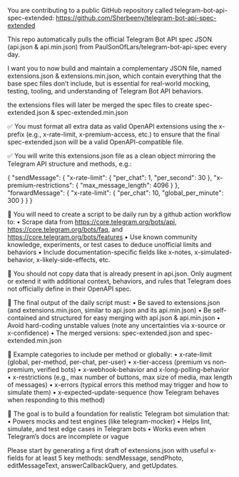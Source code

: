 You are contributing to a public GitHub repository called telegram-bot-api-spec-extended:
https://github.com/Sherbeeny/telegram-bot-api-spec-extended

This repo automatically pulls the official Telegram Bot API spec JSON (api.json & api.min.json) from PaulSonOfLars/telegram-bot-api-spec every day.

I want you to now build and maintain a complementary JSON file, named extensions.json & extensions.min.json, which contain everything that the base spec files don’t include, but is essential for real-world mocking, testing, tooling, and understanding of Telegram Bot API behaviors.

the extensions files will later be merged the spec files to create spec-extended.json & spec-extended.min.json

✅ You must format all extra data as valid OpenAPI extensions using the x- prefix (e.g., x-rate-limit, x-premium-access, etc.) to ensure that the final spec-extended.json will be a valid OpenAPI-compatible file.

✅ You will write this extensions.json file as a clean object mirroring the Telegram API structure and methods, e.g.:

{
  "sendMessage": {
    "x-rate-limit": { "per_chat": 1, "per_second": 30 },
    "x-premium-restrictions": { "max_message_length": 4096 }
  },
  "forwardMessage": {
    "x-rate-limit": { "per_chat": 10, "global_per_minute": 300 }
  }
}

🧠 You will need to create a script to be daily run by a github action workflow to:
	•	Scrape data from https://core.telegram.org/bots/api, https://core.telegram.org/bots/faq, and https://core.telegram.org/bots/features
	•	Use known community knowledge, experiments, or test cases to deduce unofficial limits and behaviors
	•	Include documentation-specific fields like x-notes, x-simulated-behavior, x-likely-side-effects, etc.

🛑 You should not copy data that is already present in api.json. Only augment or extend it with additional context, behaviors, and rules that Telegram does not officially define in their OpenAPI spec.

📁 The final output of the daily script must:
	•	Be saved to extensions.json (and extensions.min.json, similar to api.json and its api.min.json)
	•	Be self-contained and structured for easy merging with api.json & api.min.json
	•	Avoid hard-coding unstable values (note any uncertainties via x-source or x-confidence)
	•	The merged versions: spec-extended.json and spec-extended.min.json


🧩 Example categories to include per method or globally:
	•	x-rate-limit (global, per-method, per-chat, per-user)
	•	x-tier-access (premium vs non-premium, verified bots)
	•	x-webhook-behavior and x-long-polling-behavior
	•	x-restrictions (e.g., max number of buttons, max size of media, max length of messages)
	•	x-errors (typical errors this method may trigger and how to simulate them)
	•	x-expected-update-sequence (how Telegram behaves when responding to this method)

🎯 The goal is to build a foundation for realistic Telegram bot simulation that:
	•	Powers mocks and test engines (like telegram-mocker)
	•	Helps lint, simulate, and test edge cases in Telegram bots
	•	Works even when Telegram’s docs are incomplete or vague

Please start by generating a first draft of extensions.json with useful x- fields for at least 5 key methods: sendMessage, sendPhoto, editMessageText, answerCallbackQuery, and getUpdates.
